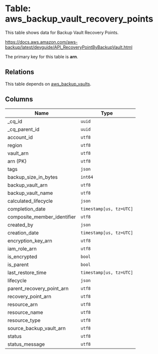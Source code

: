 # Table: aws_backup_vault_recovery_points

This table shows data for Backup Vault Recovery Points.

https://docs.aws.amazon.com/aws-backup/latest/devguide/API_RecoveryPointByBackupVault.html

The primary key for this table is **arn**.

## Relations

This table depends on [aws_backup_vaults](aws_backup_vaults.md).

## Columns

| Name          | Type          |
| ------------- | ------------- |
|_cq_id|`uuid`|
|_cq_parent_id|`uuid`|
|account_id|`utf8`|
|region|`utf8`|
|vault_arn|`utf8`|
|arn (PK)|`utf8`|
|tags|`json`|
|backup_size_in_bytes|`int64`|
|backup_vault_arn|`utf8`|
|backup_vault_name|`utf8`|
|calculated_lifecycle|`json`|
|completion_date|`timestamp[us, tz=UTC]`|
|composite_member_identifier|`utf8`|
|created_by|`json`|
|creation_date|`timestamp[us, tz=UTC]`|
|encryption_key_arn|`utf8`|
|iam_role_arn|`utf8`|
|is_encrypted|`bool`|
|is_parent|`bool`|
|last_restore_time|`timestamp[us, tz=UTC]`|
|lifecycle|`json`|
|parent_recovery_point_arn|`utf8`|
|recovery_point_arn|`utf8`|
|resource_arn|`utf8`|
|resource_name|`utf8`|
|resource_type|`utf8`|
|source_backup_vault_arn|`utf8`|
|status|`utf8`|
|status_message|`utf8`|